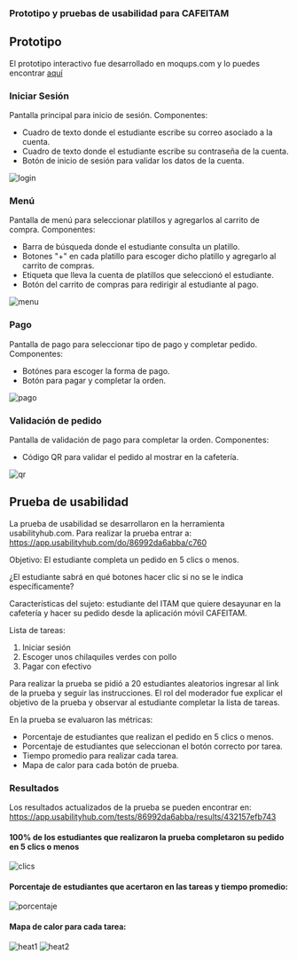 ### Prototipo y pruebas de usabilidad para CAFEITAM 
## Prototipo
El prototipo interactivo fue desarrollado en moqups.com y lo puedes encontrar [aquí](https://app.moqups.com/xBNOLsfVMgjtg0WaLxAWVlUUXMwVZqmV/view/page/a28c22c2e)

### Iniciar Sesión
Pantalla principal para inicio de sesión.
Componentes:
- Cuadro de texto donde el estudiante escribe su correo asociado a la cuenta.
- Cuadro de texto donde el estudiante escribe su contraseña de la cuenta.
- Botón de inicio de sesión para validar los datos de la cuenta.

![login](./pics/Login.png)

### Menú
Pantalla de menú para seleccionar platillos y agregarlos al carrito de compra.
Componentes:
- Barra de búsqueda donde el estudiante consulta un platillo.
- Botones "+" en cada platillo para escoger dicho platillo y agregarlo al carrito de compras.
- Etiqueta que lleva la cuenta de platillos que seleccionó el estudiante.
- Botón del carrito de compras para redirigir al estudiante al pago.

![menu](./pics/Menu.png)

### Pago
Pantalla de pago para seleccionar tipo de pago y completar pedido.
Componentes:
- Botónes para escoger la forma de pago.
- Botón para pagar y completar la orden.

![pago](./pics/Pago.png)

### Validación de pedido
Pantalla de validación de pago para completar la orden.
Componentes:
- Código QR para validar el pedido al mostrar en la cafetería.

![qr](./pics/QR.png)

## Prueba de usabilidad
La prueba de usabilidad se desarrollaron en la herramienta usabilityhub.com. Para realizar la prueba entrar a: https://app.usabilityhub.com/do/86992da6abba/c760

Objetivo: El estudiante completa un pedido en 5 clics o menos.

¿El estudiante sabrá en qué botones hacer clic si no se le indica específicamente? 

Características del sujeto: estudiante del ITAM que quiere desayunar en la cafetería y hacer su pedido desde la aplicación móvil CAFEITAM.

Lista de tareas:
1. Iniciar sesión
2. Escoger unos chilaquiles verdes con pollo
3. Pagar con efectivo

Para realizar la prueba se pidió a 20 estudiantes aleatorios ingresar al link de la prueba y seguir las instrucciones. El rol del moderador fue explicar el objetivo de la prueba y observar al estudiante completar la lista de tareas.

En la prueba se evaluaron las métricas:
- Porcentaje de estudiantes que realizan el pedido en 5 clics o menos.
- Porcentaje de estudiantes que seleccionan el botón correcto por tarea.
- Tiempo promedio para realizar cada tarea.
- Mapa de calor para cada botón de prueba.

### Resultados
Los resultados actualizados de la prueba se pueden encontrar en: https://app.usabilityhub.com/tests/86992da6abba/results/432157efb743

#### 100% de los estudiantes que realizaron la prueba completaron su pedido en 5 clics o menos

![clics](./pics/clics.png)

#### Porcentaje de estudiantes que acertaron en las tareas y tiempo promedio:

![porcentaje](./pics/Porc.png)

#### Mapa de calor para cada tarea:

![heat1](./pics/heat1.png)
![heat2](./pics/heat2.png)
